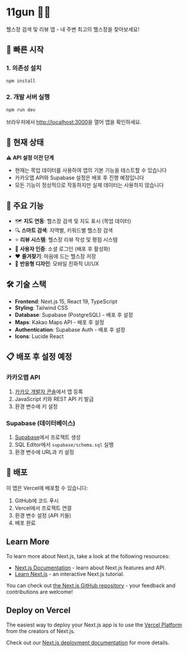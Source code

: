 # 11gun 🏋️‍♂️

헬스장 검색 및 리뷰 앱 - 내 주변 최고의 헬스장을 찾아보세요!

## 🚀 빠른 시작

### 1. 의존성 설치
```bash
npm install
```

### 2. 개발 서버 실행
```bash
npm run dev
```

브라우저에서 [http://localhost:3000](http://localhost:3000)을 열어 앱을 확인하세요.

## 📝 현재 상태

**⚠️ API 설정 이전 단계**
- 현재는 목업 데이터를 사용하여 앱의 기본 기능을 테스트할 수 있습니다
- 카카오맵 API와 Supabase 설정은 배포 후 진행 예정입니다
- 모든 기능이 정상적으로 작동하지만 실제 데이터는 사용하지 않습니다

## 🎯 주요 기능

- 🗺️ **지도 연동**: 헬스장 검색 및 지도 표시 (목업 데이터)
- 🔍 **스마트 검색**: 지역별, 키워드별 헬스장 검색
- ⭐ **리뷰 시스템**: 헬스장 리뷰 작성 및 평점 시스템
- 👤 **사용자 인증**: 소셜 로그인 (배포 후 활성화)
- ❤️ **즐겨찾기**: 마음에 드는 헬스장 저장
- 📱 **반응형 디자인**: 모바일 친화적 UI/UX

## 🛠️ 기술 스택

- **Frontend**: Next.js 15, React 19, TypeScript
- **Styling**: Tailwind CSS
- **Database**: Supabase (PostgreSQL) - 배포 후 설정
- **Maps**: Kakao Maps API - 배포 후 설정
- **Authentication**: Supabase Auth - 배포 후 설정
- **Icons**: Lucide React

## 📋 배포 후 설정 예정

### 카카오맵 API
1. [카카오 개발자 콘솔](https://developers.kakao.com/)에서 앱 등록
2. JavaScript 키와 REST API 키 발급
3. 환경 변수에 키 설정

### Supabase (데이터베이스)
1. [Supabase](https://supabase.com/)에서 프로젝트 생성
2. SQL Editor에서 `supabase/schema.sql` 실행
3. 환경 변수에 URL과 키 설정

## 🚀 배포

이 앱은 Vercel에 배포할 수 있습니다:

1. GitHub에 코드 푸시
2. Vercel에서 프로젝트 연결
3. 환경 변수 설정 (API 키들)
4. 배포 완료

## Learn More

To learn more about Next.js, take a look at the following resources:

- [Next.js Documentation](https://nextjs.org/docs) - learn about Next.js features and API.
- [Learn Next.js](https://nextjs.org/learn) - an interactive Next.js tutorial.

You can check out [the Next.js GitHub repository](https://github.com/vercel/next.js) - your feedback and contributions are welcome!

## Deploy on Vercel

The easiest way to deploy your Next.js app is to use the [Vercel Platform](https://vercel.com/new?utm_medium=default-template&filter=next.js&utm_source=create-next-app&utm_campaign=create-next-app-readme) from the creators of Next.js.

Check out our [Next.js deployment documentation](https://nextjs.org/docs/app/building-your-application/deploying) for more details.